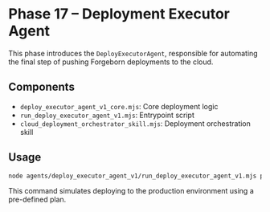 # Phase 17 – Deployment Executor Agent

This phase introduces the `DeployExecutorAgent`, responsible for automating the final step of pushing Forgeborn deployments to the cloud.

## Components
- `deploy_executor_agent_v1_core.mjs`: Core deployment logic
- `run_deploy_executor_agent_v1.mjs`: Entrypoint script
- `cloud_deployment_orchestrator_skill.mjs`: Deployment orchestration skill

## Usage

```bash
node agents/deploy_executor_agent_v1/run_deploy_executor_agent_v1.mjs production
```

This command simulates deploying to the production environment using a pre-defined plan.

